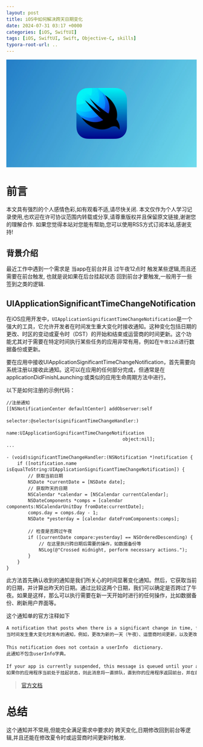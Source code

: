```yaml
---
layout: post
title: iOS中如何解决跨天日期变化
date: 2024-07-31 03:17 +0000
categories: [iOS, SwiftUI]
tags: [iOS, SwiftUI, Swift, Objective-C, skills]
typora-root-url: ..
---
```



![](/assets/images/20240727Magnificationgesture/SwiftUI.webp)


# 前言

本文具有强烈的个人感情色彩,如有观看不适,请尽快关闭. 本文仅作为个人学习记录使用,也欢迎在许可协议范围内转载或分享,请尊重版权并且保留原文链接,谢谢您的理解合作. 如果您觉得本站对您能有帮助,您可以使用RSS方式订阅本站,感谢支持!

## 背景介绍

最近工作中遇到一个需求是 当app在前台并且 过午夜12点时 触发某些逻辑,而且还需要在前台触发, 也就是说如果在后台挂起状态 回到前台才要触发,一般用于一些签到之类的逻辑. 

## UIApplicationSignificantTimeChangeNotification

在iOS应用开发中，`UIApplicationSignificantTimeChangeNotification`是一个强大的工具，它允许开发者在时间发生重大变化时接收通知。这种变化包括日期的更改、时区的变动或夏令时（DST）的开始和结束或运营商的时间更新。这个功能尤其对于需要在特定时间执行某些任务的应用非常有用，例如在`午夜12点`进行数据备份或更新。

要在应用中接收UIApplicationSignificantTimeChangeNotification，首先需要向系统注册以接收此通知。这可以在应用的任何部分完成，但通常是在applicationDidFinishLaunching:或类似的应用生命周期方法中进行。

以下是如何注册的示例代码：

``` objc
//注册通知
[[NSNotificationCenter defaultCenter] addObserver:self
                                         selector:@selector(significantTimeChangeHandler:)
                                             name:UIApplicationSignificantTimeChangeNotification
                                           object:nil];
...

- (void)significantTimeChangeHandler:(NSNotification *)notification {
    if ([notification.name isEqualToString:UIApplicationSignificantTimeChangeNotification]) {
        // 获取当前日期
        NSDate *currentDate = [NSDate date];
        // 获取昨天的日期
        NSCalendar *calendar = [NSCalendar currentCalendar];
        NSDateComponents *comps = [calendar components:NSCalendarUnitDay fromDate:currentDate];
        comps.day = comps.day - 1;
        NSDate *yesterday = [calendar dateFromComponents:comps];
        
        // 检查是否跨过午夜
        if ([currentDate compare:yesterday] == NSOrderedDescending) {
            // 在这里执行跨日期后需要的操作，如数据备份等
            NSLog(@"Crossed midnight, perform necessary actions.");
        }
    }
}

```

此方法首先确认收到的通知是我们所关心的时间显著变化通知。然后，它获取当前的日期，并计算出昨天的日期。通过比较这两个日期，我们可以确定是否跨过了午夜。如果是这样，那么可以执行需要在新一天开始时进行的任何操作，比如数据备份、刷新用户界面等。

这个通知单的官方注释如下 

``` txt
A notification that posts when there is a significant change in time, for example, change to a new day (midnight), carrier time update, and change to or from daylight savings time.
当时间发生重大变化时发布的通知，例如，更改为新的一天（午夜）、运营商时间更新，以及更改为夏令时。

This notification does not contain a userInfo  dictionary.
此通知不包含userInfo字典。

If your app is currently suspended, this message is queued until your app returns to the foreground, at which point it is delivered. If multiple time changes occur, only the most recent one is delivered.
如果你的应用程序当前处于挂起状态，则此消息将一直排队，直到你的应用程序返回前台，并在前台发送。如果发生多个时间更改，则只发送最近的一个。

```
> [官方文档](https://developer.apple.com/documentation/uikit/uiapplicationsignificanttimechangenotification)

# 总结

这个通知并不常用,但能完全满足需求中要求的 跨天变化,日期修改回到前台等逻辑,并且还能在修改夏令时或运营商时间更新时触发.  
